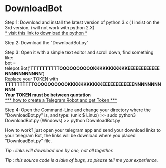 # DownloadBot

Step 1:
  Download and install the latest version of python 3.x ( I insist on the 3rd version, i will not work with python 2.X)<br>
  <a href="https://www.python.org/downloads/">* visit this link to download the python  *</a>
  
Step 2:
  Download the "DownloadBot.py"
  
Step 3:
  Open it with a simple text editor and scroll down, find something like:<br>
  bot = telepot.Bot('__________________TTTTTTTTTTOOOOOOOOOOKKKKKKKKKKKEEEEEEEEEEEENNNNNNNNNNN__________________')<br>
  Replace your TOKEN with __________________TTTTTTTTTTOOOOOOOOOOKKKKKKKKKKKEEEEEEEEEEEENNNNNNNNNNN__________________<br>
  <b>Your TOKEN must be between quotation</b><br>
  <a href="https://core.telegram.org/bots#3-how-do-i-create-a-bot">*** how to create a Telegram Robot and get Token ***</a>
  
Step 4:
  Open the Command-Line and change your directory where the "DownloadBot.py" is, and type:
  (unix $ Linux) >> sudo python3 DownloadBot.py
  (Windows)      >> python DownloadBot.py

How to work? just open your telegram app and send your download links to your telegram Bot, the links will be download where you placed "DownloadBot.py" file.

<i>Tip :  links will download one by one, not all together.

<i>Tip :  this source code is a lake of bugs, so please tell me your experience.
